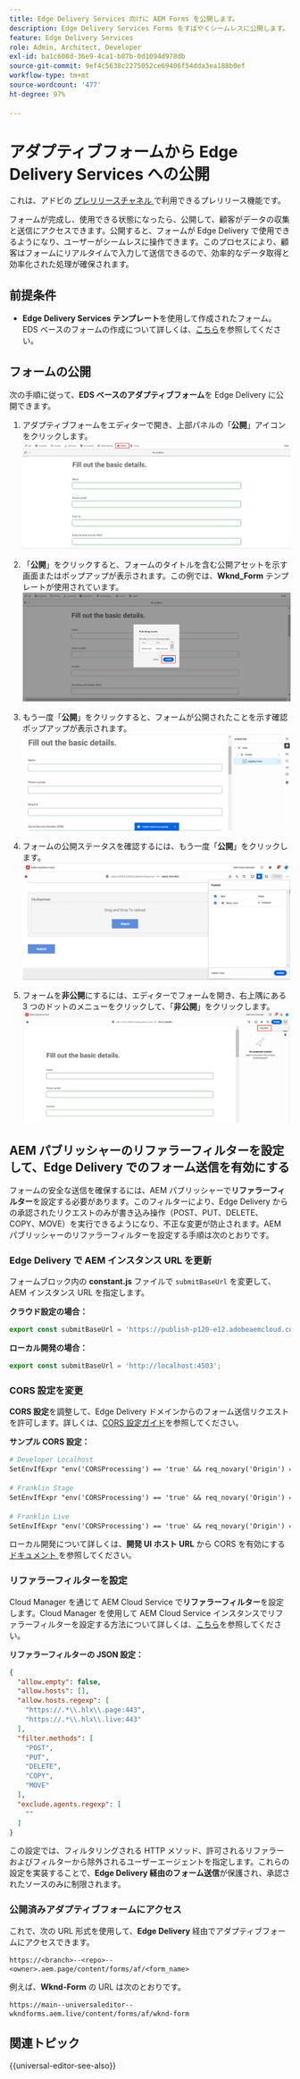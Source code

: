```yaml
---
title: Edge Delivery Services 向けに AEM Forms を公開します。
description: Edge Delivery Services Forms をすばやくシームレスに公開します。
feature: Edge Delivery Services
role: Admin, Architect, Developer
exl-id: ba1c608d-36e9-4ca1-b87b-0d1094d978db
source-git-commit: 9ef4c5638c2275052ce69406f54dda3ea188b0ef
workflow-type: tm+mt
source-wordcount: '477'
ht-degree: 97%

---
```


# アダプティブフォームから Edge Delivery Services への公開

<span class="preview"> これは、アドビの <a href="https://experienceleague.adobe.com/docs/experience-manager-cloud-service/content/release-notes/prerelease.html?lang=ja#new-features"> プレリリースチャネル </a> で利用できるプレリリース機能です。</span>


フォームが完成し、使用できる状態になったら、公開して、顧客がデータの収集と送信にアクセスできます。公開すると、フォームが Edge Delivery で使用できるようになり、ユーザーがシームレスに操作できます。このプロセスにより、顧客はフォームにリアルタイムで入力して送信できるので、効率的なデータ取得と効率化された処理が確保されます。

## 前提条件

* **Edge Delivery Services テンプレート**&#x200B;を使用して作成されたフォーム。EDS ベースのフォームの作成について詳しくは、[こちら](/help/edge/docs/forms/universal-editor/getting-started-universal-editor.md)を参照してください。

## フォームの公開

次の手順に従って、**EDS ベースのアダプティブフォーム**&#x200B;を Edge Delivery に公開できます。

<!--1. Select the **Adaptive Form** that you want to publish and click the **Edit** ![edit icon](/help/forms/assets/edit.svg) icon.
   ![Select EDS-Based Form](/help/forms/assets/select-eds-based-form.png)-->

1. アダプティブフォームをエディターで開き、上部パネルの「**公開**」アイコンをクリックします。
   ![「公開」をクリック](/help/forms/assets/publish-icon-eds-form.png)

1. 「**公開**」をクリックすると、フォームのタイトルを含む公開アセットを示す画面またはポップアップが表示されます。この例では、**Wknd_Form** テンプレートが使用されています。
   ![「公開」をクリックした場合](/help/forms/assets/on-click-publish.png)

1. もう一度「**公開**」をクリックすると、フォームが公開されたことを示す確認ポップアップが表示されます。
   ![公開成功](/help/forms/assets/publish-success.png)

1. フォームの公開ステータスを確認するには、もう一度「**公開**」をクリックします。
   ![公開ステータス](/help/forms/assets/publish-status.png)

1. フォームを&#x200B;**非公開**&#x200B;にするには、エディターでフォームを開き、右上隅にある 3 つのドットのメニューをクリックして、「**非公開**」をクリックします。
   ![非公開](/help/forms/assets/unpublish--form.png)

## AEM パブリッシャーのリファラーフィルターを設定して、Edge Delivery でのフォーム送信を有効にする

フォームの安全な送信を確保するには、AEM パブリッシャーで&#x200B;**リファラーフィルター**&#x200B;を設定する必要があります。このフィルターにより、Edge Delivery からの承認されたリクエストのみが書き込み操作（POST、PUT、DELETE、COPY、MOVE）を実行できるようになり、不正な変更が防止されます。AEM パブリッシャーのリファラーフィルターを設定する手順は次のとおりです。

### Edge Delivery で AEM インスタンス URL を更新

フォームブロック内の **constant.js** ファイルで `submitBaseUrl` を変更して、AEM インスタンス URL を指定します。

**クラウド設定の場合：**

```js
export const submitBaseUrl = 'https://publish-p120-e12.adobeaemcloud.com';
```

**ローカル開発の場合：**

```js
export const submitBaseUrl = 'http://localhost:4503';
```

### CORS 設定を変更

**CORS 設定**&#x200B;を調整して、Edge Delivery ドメインからのフォーム送信リクエストを許可します。詳しくは、[CORS 設定ガイド](https://experienceleague.adobe.com/ja/docs/experience-manager-learn/getting-started-with-aem-headless/deployments/configurations/cors)を参照してください。

**サンプル CORS 設定：**

```apache
# Developer Localhost
SetEnvIfExpr "env('CORSProcessing') == 'true' && req_novary('Origin') =~ m#(http://localhost(:\d+)?$)#" CORSTrusted=true

# Franklin Stage
SetEnvIfExpr "env('CORSProcessing') == 'true' && req_novary('Origin') =~ m#(https://.*\.hlx\.page$)#" CORSTrusted=true  

# Franklin Live
SetEnvIfExpr "env('CORSProcessing') == 'true' && req_novary('Origin') =~ m#(https://.*\.hlx\.live$)#" CORSTrusted=true
```

ローカル開発について詳しくは、**開発 UI ホスト URL** から CORS を有効にする[ドキュメント ](https://experienceleague.adobe.com/ja/docs/experience-manager-cloud-service/content/headless/deployment/referrer-filter)を参照してください。

### リファラーフィルターを設定

Cloud Manager を通じて AEM Cloud Service で&#x200B;**リファラーフィルター**&#x200B;を設定します。Cloud Manager を使用して AEM Cloud Service インスタンスでリファラーフィルターを設定する方法について詳しくは、[こちら](https://experienceleague.adobe.com/ja/docs/experience-manager-learn/foundation/security/understand-cross-origin-resource-sharing)を参照してください。

**リファラーフィルターの JSON 設定：**

```json
{
  "allow.empty": false,
  "allow.hosts": [],
  "allow.hosts.regexp": [
    "https://.*\\.hlx\\.page:443",
    "https://.*\\.hlx\\.live:443"
  ],
  "filter.methods": [
    "POST",
    "PUT",
    "DELETE",
    "COPY",
    "MOVE"
  ],
  "exclude.agents.regexp": [
    ""
  ]
}
```

この設定では、フィルタリングされる HTTP メソッド、許可されるリファラーおよびフィルターから除外されるユーザーエージェントを指定します。これらの設定を実装することで、**Edge Delivery 経由のフォーム送信**&#x200B;が保護され、承認されたソースのみに制限されます。

### 公開済みアダプティブフォームにアクセス

これで、次の URL 形式を使用して、**Edge Delivery** 経由でアダプティブフォームにアクセスできます。

```
https://<branch>--<repo>--<owner>.aem.page/content/forms/af/<form_name>
```

例えば、**Wknd-Form** の URL は次のとおりです。

```
https://main--universaleditor--wkndforms.aem.live/content/forms/af/wknd-form
```


## 関連トピック

{{universal-editor-see-also}}


